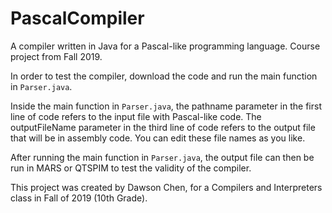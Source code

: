 # PascalCompiler
A compiler written in Java for a Pascal-like programming language. Course project from Fall 2019.

In order to test the compiler, download the code and run the main function in ```Parser.java```.

Inside the main function in ```Parser.java```, the pathname parameter in the first line of code refers to the input file with Pascal-like code.
The outputFileName parameter in the third line of code refers to the output file that will be in assembly code. 
You can edit these file names as you like.

After running the main function in ```Parser.java```, the output file can then be run in MARS or QTSPIM to test the validity of the compiler.


This project was created by Dawson Chen, for a Compilers and Interpreters class in Fall of 2019 (10th Grade).
